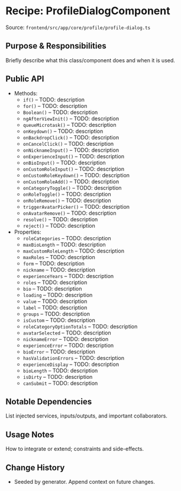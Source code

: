 # Recipe: ProfileDialogComponent

Source: `frontend/src/app/core/profile/profile-dialog.ts`

## Purpose & Responsibilities
Briefly describe what this class/component does and when it is used.

## Public API
- Methods:
  - `if()` – TODO: description
  - `for()` – TODO: description
  - `Boolean()` – TODO: description
  - `ngAfterViewInit()` – TODO: description
  - `queueMicrotask()` – TODO: description
  - `onKeydown()` – TODO: description
  - `onBackdropClick()` – TODO: description
  - `onCancelClick()` – TODO: description
  - `onNicknameInput()` – TODO: description
  - `onExperienceInput()` – TODO: description
  - `onBioInput()` – TODO: description
  - `onCustomRoleInput()` – TODO: description
  - `onCustomRoleKeydown()` – TODO: description
  - `onCustomRoleAdd()` – TODO: description
  - `onCategoryToggle()` – TODO: description
  - `onRoleToggle()` – TODO: description
  - `onRoleRemove()` – TODO: description
  - `triggerAvatarPicker()` – TODO: description
  - `onAvatarRemove()` – TODO: description
  - `resolve()` – TODO: description
  - `reject()` – TODO: description
- Properties:
  - `roleCategories` – TODO: description
  - `maxBioLength` – TODO: description
  - `maxCustomRoleLength` – TODO: description
  - `maxRoles` – TODO: description
  - `form` – TODO: description
  - `nickname` – TODO: description
  - `experienceYears` – TODO: description
  - `roles` – TODO: description
  - `bio` – TODO: description
  - `loading` – TODO: description
  - `value` – TODO: description
  - `label` – TODO: description
  - `groups` – TODO: description
  - `isCustom` – TODO: description
  - `roleCategoryOptionTotals` – TODO: description
  - `avatarSelected` – TODO: description
  - `nicknameError` – TODO: description
  - `experienceError` – TODO: description
  - `bioError` – TODO: description
  - `hasValidationErrors` – TODO: description
  - `experienceDisplay` – TODO: description
  - `bioLength` – TODO: description
  - `isDirty` – TODO: description
  - `canSubmit` – TODO: description

## Notable Dependencies
List injected services, inputs/outputs, and important collaborators.

## Usage Notes
How to integrate or extend; constraints and side-effects.

## Change History
- Seeded by generator. Append context on future changes.
